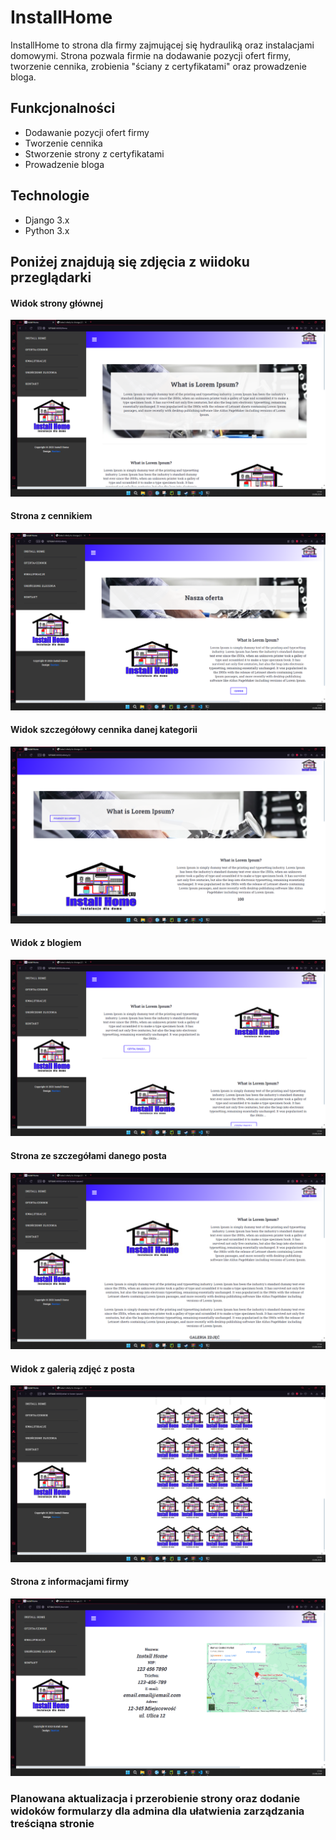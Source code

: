 <h1>InstallHome</h1>

<p>InstallHome to strona dla firmy zajmującej się hydrauliką oraz instalacjami domowymi. Strona pozwala firmie na dodawanie pozycji ofert firmy, tworzenie cennika, zrobienia "ściany z certyfikatami" oraz prowadzenie bloga.</p>

<h2>Funkcjonalności</h2>
<ul>
    <li>Dodawanie pozycji ofert firmy</li>
    <li>Tworzenie cennika</li>
<li>Stworzenie strony z certyfikatami</li>
<li>Prowadzenie bloga</li>
</ul>

<h2>Technologie</h2>
<ul>
    <li>Django 3.x</li>
    <li>Python 3.x</li>
</ul>


<h2>Poniżej znajdują się zdjęcia z wiidoku przeglądarki</h2>

<h4>Widok strony głównej</h4>
<img src="images/1.png">
<h4>Strona z cennikiem</h4>
<img src="images/2.png">
<h4>Widok szczegółowy cennika danej kategorii</h4>
<img src="images/3.png">
<h4>Widok z blogiem</h4>
<img src="images/4.png">
<h4>Strona ze szczegółami danego posta</h4>
<img src="images/5.png">
<h4>Widok z galerią zdjęć z posta</h4>
<img src="images/6.png">
<h4>Strona z informacjami firmy</h4>
<img src="images/7.png">

<h3>Planowana aktualizacja i przerobienie strony oraz dodanie widoków formularzy dla admina dla ułatwienia zarządzania treściąna stronie</h3>
